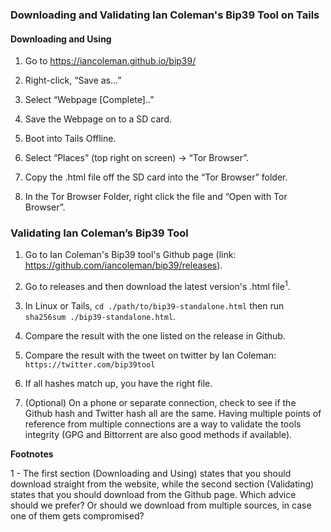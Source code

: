 ### Downloading and Validating Ian Coleman's Bip39 Tool on Tails

#### Downloading and Using
1. Go to https://iancoleman.github.io/bip39/

2. Right-click, “Save as…”

3. Select “Webpage [Complete]..”

4. Save the Webpage on to a SD card.

5. Boot into Tails Offline.

6. Select “Places” (top right on screen) → “Tor Browser”.

7. Copy the .html file off the SD card into the “Tor 
Browser” folder.

8. In the Tor Browser Folder, right click the file and “Open with Tor Browser”.

### Validating Ian Coleman’s Bip39 Tool
1. Go to Ian Coleman's Bip39 tool's Github page (link: https://github.com/iancoleman/bip39/releases).

2. Go to releases and then download the latest version's .html file<sup>1</sup>.

3. In Linux or Tails, `cd ./path/to/bip39-standalone.html` then run `sha256sum ./bip39-standalone.html`.

4. Compare the result with the one listed on the release in Github.

5. Compare the result with the tweet on twitter by Ian Coleman: `https://twitter.com/bip39tool`

6. If all hashes match up, you have the right file.

7. (Optional) On a phone or separate connection, check to see if the Github hash and Twitter hash all are the same. Having multiple points of reference from multiple connections are a way to validate the tools integrity (GPG and Bittorrent are also good methods if available).

**Footnotes**

1 - The first section (Downloading and Using) states that you should download straight from the website, while the second section (Validating) states that you should download from the Github page. Which advice should we prefer? Or should we download from multiple sources, in case one of them gets compromised?